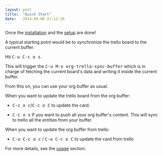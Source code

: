 ```yaml
---
layout: post
title:  "Quick Start"
date:   2014-04-06 21:12:19
---
```


Once the [installation](/install.html) and
the [setup](/trello-setup.html) are done!

A typical starting point would be to synchronize the trello board to
the current buffer.

Hit <kbd>C-u C-c o s</kbd>.

This will trigger the <kbd>C-u M-x org-trello-sync-buffer</kbd> which
is in charge of fetching the current board's data and writing it
inside the current buffer.

From this on, you can use your org buffer as usual.

When you want to update the trello board from the org buffer:

- <kbd>C-c o c</kbd>/<kbd>C-c o C</kbd> to update the card.

- <kbd>C-c o s</kbd> If you want to push all your org buffer's
  content. This will sync to trello all the entities from your buffer.

When you want to update the org buffer from trello:

- <kbd>C-u C-c o c</kbd> / <kbd>C-u C-c o C</kbd> to update the card
  from trello

For more details, see the [usage](/usage.html) section.
